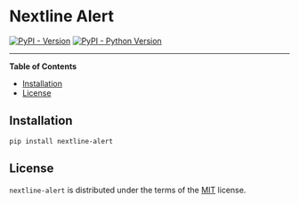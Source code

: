 # Nextline Alert

[![PyPI - Version](https://img.shields.io/pypi/v/nextline-alert.svg)](https://pypi.org/project/nextline-alert)
[![PyPI - Python Version](https://img.shields.io/pypi/pyversions/nextline-alert.svg)](https://pypi.org/project/nextline-alert)

-----

**Table of Contents**

- [Installation](#installation)
- [License](#license)

## Installation

```console
pip install nextline-alert
```

## License

`nextline-alert` is distributed under the terms of the [MIT](https://spdx.org/licenses/MIT.html) license.
